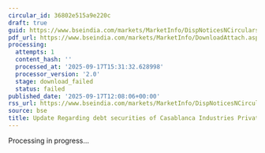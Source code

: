```yaml
---
circular_id: 36802e515a9e220c
draft: true
guid: https://www.bseindia.com/markets/MarketInfo/DispNoticesNCirculars.aspx?Noticeid={949F3E94-637A-47B4-8759-59BE3A4206FB}&noticeno=20250917-20&dt=09/17/2025&icount=20&totcount=56&flag=0
pdf_url: https://www.bseindia.com/markets/MarketInfo/DownloadAttach.aspx?id=20250917-20&attachedId=
processing:
  attempts: 1
  content_hash: ''
  processed_at: '2025-09-17T15:31:32.628998'
  processor_version: '2.0'
  stage: download_failed
  status: failed
published_date: '2025-09-17T12:08:06+00:00'
rss_url: https://www.bseindia.com/markets/MarketInfo/DispNoticesNCirculars.aspx?Noticeid={949F3E94-637A-47B4-8759-59BE3A4206FB}&noticeno=20250917-20&dt=09/17/2025&icount=20&totcount=56&flag=0
source: bse
title: Update Regarding debt securities of Casablanca Industries Private Limited
---
```


Processing in progress...